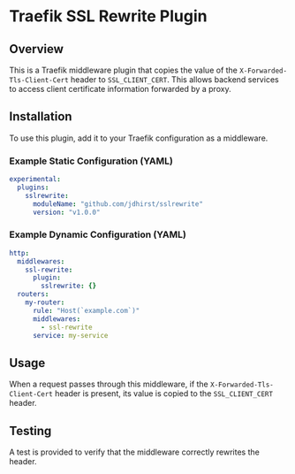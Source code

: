 # Traefik SSL Rewrite Plugin

## Overview
This is a Traefik middleware plugin that copies the value of the `X-Forwarded-Tls-Client-Cert` header to `SSL_CLIENT_CERT`. This allows backend services to access client certificate information forwarded by a proxy.

## Installation
To use this plugin, add it to your Traefik configuration as a middleware.

### Example Static Configuration (YAML)
```yaml
experimental:
  plugins:
    sslrewrite:
      moduleName: "github.com/jdhirst/sslrewrite"
      version: "v1.0.0"
```

### Example Dynamic Configuration (YAML)
```yaml
http:
  middlewares:
    ssl-rewrite:
      plugin:
        sslrewrite: {}
  routers:
    my-router:
      rule: "Host(`example.com`)"
      middlewares:
        - ssl-rewrite
      service: my-service
```

## Usage
When a request passes through this middleware, if the `X-Forwarded-Tls-Client-Cert` header is present, its value is copied to the `SSL_CLIENT_CERT` header.

## Testing
A test is provided to verify that the middleware correctly rewrites the header.

